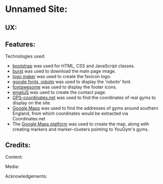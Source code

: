 Unnamed Site:
=============



UX:
---



Features:
---------



Technologies used:
* [bootstrap](https://getbootstrap.com/) was used for HTML, CSS and JavaScript classes.
* [burst](https://burst.shopify.com/) was used to download the main page image.
* [logo maker](https://logomakr.com/) was used to create the favicon logo.
* [google fonts, roboto](https://fonts.google.com/specimen/Roboto) was used to display the 'roboto' font.
* [fontawesome](https://fontawesome.com/) was used to display the footer icons.
* [emailJS](https://www.emailjs.com/) was used to create the contact page.
* [GPS-coordinates.net](https://www.gps-coordinates.net/) was used to find the coordinates of real gyms to display on the site.
* [Google Maps](https://www.google.com/maps) was used to find the addresses of gyms around southern England, from which coordinates would be extracted via Coordinates.net
* The [Google Maps platform](https://cloud.google.com/maps-platform/?hl=en_GB) was used to create the map, along with creating markers and marker-clusters pointing to YouGym's gyms.

Credits:
--------



Content:



Media:



Acknowledgements:


